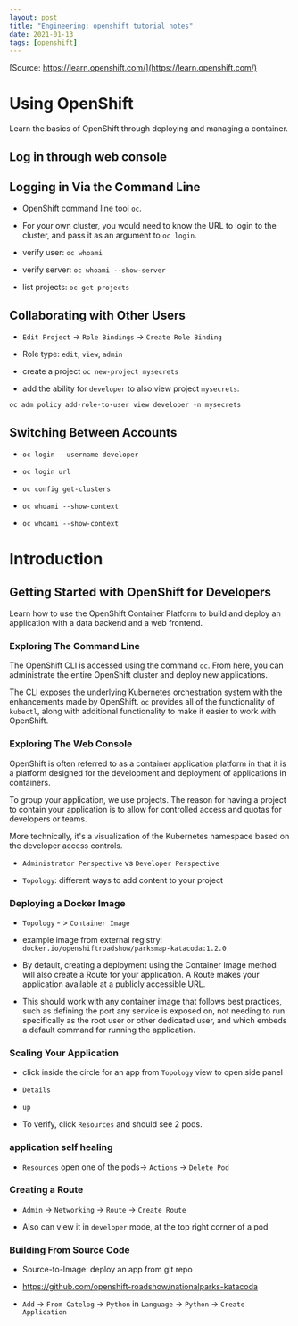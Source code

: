 ```yaml
---
layout: post
title: "Engineering: openshift tutorial notes"
date: 2021-01-13
tags: [openshift]
---
```

[Source: https://learn.openshift.com/](https://learn.openshift.com/)

# Using OpenShift
Learn the basics of OpenShift through deploying and managing a container.

## Log in through web console

## Logging in Via the Command Line

+ OpenShift command line tool `oc`. 

+ For your own cluster, you would need to know the URL to login to the cluster, and pass it as an argument to `oc login`.

+ verify user: `oc whoami`

+ verify server: `oc whoami --show-server`

+ list projects: `oc get projects`


## Collaborating with Other Users

+ `Edit Project` -> `Role Bindings` -> `Create Role Binding`

+ Role type: `edit`, `view`, `admin`

+ create a project `oc new-project mysecrets`

+ add the ability for `developer` to also view project `mysecrets`:

`oc adm policy add-role-to-user view developer -n mysecrets`


## Switching Between Accounts

+ `oc login --username developer`

+ `oc login url`

+ `oc config get-clusters`

+ `oc whoami --show-context`

+ `oc whoami --show-context`

# Introduction

## Getting Started with OpenShift for Developers
Learn how to use the OpenShift Container Platform to build and deploy an application with a data backend and a web frontend.

### Exploring The Command Line
The OpenShift CLI is accessed using the command `oc`. From here, you can administrate the entire OpenShift cluster and deploy new applications.

The CLI exposes the underlying Kubernetes orchestration system with the enhancements made by OpenShift. `oc` provides all of the functionality of `kubectl`, along with additional functionality to make it easier to work with OpenShift. 

### Exploring The Web Console

OpenShift is often referred to as a container application platform in that it is a platform designed for the development and deployment of applications in containers.

To group your application, we use projects. The reason for having a project to contain your application is to allow for controlled access and quotas for developers or teams.

More technically, it's a visualization of the Kubernetes namespace based on the developer access controls.

+ `Administrator Perspective` vs `Developer Perspective`

+ `Topology`: different ways to add content to your project


### Deploying a Docker Image
+ `Topology` - > `Container Image`

+ example image from external registry:
`docker.io/openshiftroadshow/parksmap-katacoda:1.2.0`

+ By default, creating a deployment using the Container Image method will also create a Route for your application. A Route makes your application available at a publicly accessible URL.

+ This should work with any container image that follows best practices, such as defining the port any service is exposed on, not needing to run specifically as the root user or other dedicated user, and which embeds a default command for running the application.

### Scaling Your Application

+ click inside the circle for an app from `Topology` view to open side panel

+ `Details`

+ `up`

+ To verify, click `Resources` and should see 2 pods.

### application self healing

+ `Resources` open one of the pods-> `Actions` -> `Delete Pod`


### Creating a Route

+ `Admin` -> `Networking` -> `Route` -> `Create Route`

+ Also can view it in `developer` mode, at the top right corner of a pod


### Building From Source Code

+ Source-to-Image: deploy an app from git repo

+ https://github.com/openshift-roadshow/nationalparks-katacoda

+ `Add` -> `From Catelog` -> `Python` in `Language` -> `Python` -> `Create Application`
